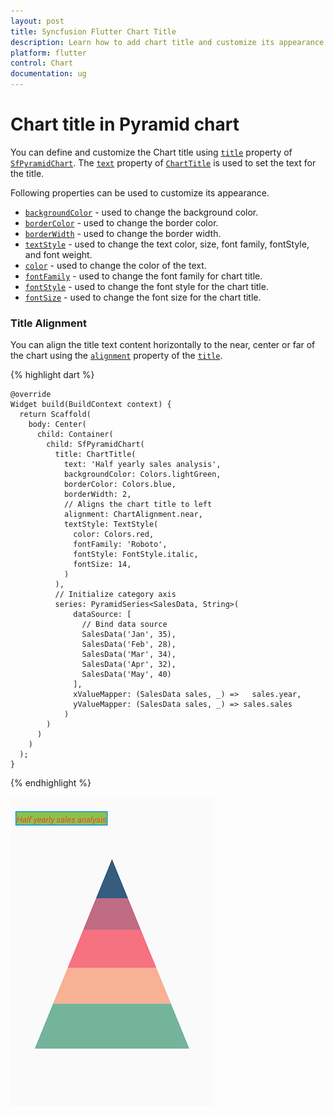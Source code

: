 ```yaml
---
layout: post
title: Syncfusion Flutter Chart Title
description: Learn how to add chart title and customize its appearance such as text alignment in the Flutter Charts.
platform: flutter
control: Chart
documentation: ug
---
```


# Chart title in Pyramid chart

You can define and customize the Chart title using [`title`](https://pub.dev/documentation/syncfusion_flutter_charts/latest/charts/SfPyramidChart/title.html) property of [`SfPyramidChart`](https://pub.dev/documentation/syncfusion_flutter_charts/latest/charts/SfPyramidChart-class.html). The [`text`](https://pub.dev/documentation/syncfusion_flutter_charts/latest/charts/ChartTitle/text.html) property of [`ChartTitle`](https://pub.dev/documentation/syncfusion_flutter_charts/latest/charts/ChartTitle-class.html) is used to set the text for the title. 

Following properties can be used to customize its appearance.

* [`backgroundColor`](https://pub.dev/documentation/syncfusion_flutter_charts/latest/charts/ChartTitle/backgroundColor.html) - used to change the background color.
* [`borderColor`](https://pub.dev/documentation/syncfusion_flutter_charts/latest/charts/ChartTitle/borderColor.html) - used to change the border color.
* [`borderWidth`](https://pub.dev/documentation/syncfusion_flutter_charts/latest/charts/ChartTitle/borderWidth.html) - used to change the border width.
* [`textStyle`](https://pub.dev/documentation/syncfusion_flutter_charts/latest/charts/ChartTitle/textStyle.html) - used to change the text color, size, font family, fontStyle, and font weight.
* [`color`](https://pub.dev/documentation/syncfusion_flutter_charts/latest/charts/TextStyle/color.html) - used to change the color of the text.
* [`fontFamily`](https://pub.dev/documentation/syncfusion_flutter_charts/latest/charts/TextStyle/fontFamily.html) - used to change the font family for chart title. 
* [`fontStyle`](https://pub.dev/documentation/syncfusion_flutter_charts/latest/charts/TextStyle/fontStyle.html) - used to change the font style for the chart title.
* [`fontSize`](https://pub.dev/documentation/syncfusion_flutter_charts/latest/charts/TextStyle/fontSize.html) - used to change the font size for the chart title.

### Title Alignment

You can align the title text content horizontally to the near, center or far of the chart using the [`alignment`](https://pub.dev/documentation/syncfusion_flutter_charts/latest/charts/ChartTitle/alignment.html) property of the [`title`](https://pub.dev/documentation/syncfusion_flutter_charts/latest/charts/SfPyramidChart/title.html).

{% highlight dart %} 

    @override
    Widget build(BuildContext context) {
      return Scaffold(
        body: Center(
          child: Container(
            child: SfPyramidChart(
              title: ChartTitle(
                text: 'Half yearly sales analysis',
                backgroundColor: Colors.lightGreen,
                borderColor: Colors.blue,
                borderWidth: 2,
                // Aligns the chart title to left
                alignment: ChartAlignment.near,
                textStyle: TextStyle(
                  color: Colors.red,
                  fontFamily: 'Roboto',
                  fontStyle: FontStyle.italic,
                  fontSize: 14,
                )
              ),
              // Initialize category axis
              series: PyramidSeries<SalesData, String>(
                  dataSource: [
                    // Bind data source
                    SalesData('Jan', 35),
                    SalesData('Feb', 28),
                    SalesData('Mar', 34),
                    SalesData('Apr', 32),
                    SalesData('May', 40)
                  ],
                  xValueMapper: (SalesData sales, _) =>   sales.year,
                  yValueMapper: (SalesData sales, _) => sales.sales
                )
            )
          )
        )
      );
    }

{% endhighlight %}

![Chart title](images/chart-title/chart_title.png)